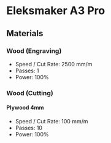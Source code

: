 # Eleksmaker A3 Pro

## Materials

### Wood (Engraving)

- Speed / Cut Rate: 2500 mm/m
- Passes: 1
- Power: 100%

### Wood (Cutting)

#### Plywood 4mm

- Speed / Cut Rate: 100 mm/m
- Passes: 10
- Power: 100%
